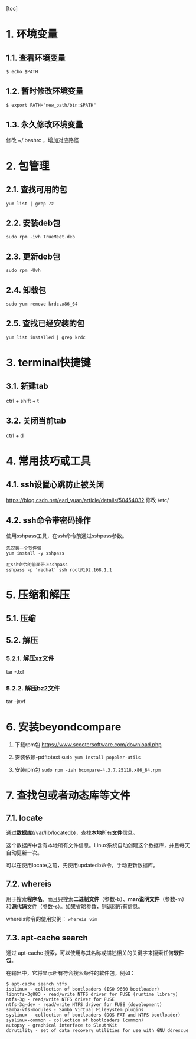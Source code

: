 [toc]

# 1. 环境变量
## 1.1. 查看环境变量
```
$ echo $PATH
```

## 1.2. 暂时修改环境变量
```
$ export PATH="new_path/bin:$PATH"
```

## 1.3. 永久修改环境变量
修改 ~/.bashrc ，增加对应路径

# 2. 包管理
## 2.1. 查找可用的包
```
yum list | grep 7z
```

## 2.2. 安装deb包
```
sudo rpm -ivh TrueMeet.deb
```

## 2.3. 更新deb包
```
sudo rpm -Uvh
```

## 2.4. 卸载包
```
sudo yum remove krdc.x86_64
```

## 2.5. 查找已经安装的包
```
yum list installed | grep krdc
```

# 3. terminal快捷键
## 3.1. 新建tab
ctrl + shift + t

## 3.2. 关闭当前tab
ctrl + d

# 4. 常用技巧或工具
## 4.1. ssh设置心跳防止被关闭
https://blog.csdn.net/earl_yuan/article/details/50454032
修改 /etc/

## 4.2. ssh命令带密码操作
使用sshpass工具，在ssh命令前通过sshpass参数。
```
先安装一个软件包
yum install -y sshpass

在ssh命令的前面带上sshpass
sshpass -p 'redhat' ssh root@192.168.1.1
```

# 5. 压缩和解压
## 5.1. 压缩

## 5.2. 解压
### 5.2.1. 解压xz文件
tar -Jxf

### 5.2.2. 解压bz2文件
tar -jxvf

# 6. 安装beyondcompare
1. 下载rpm包
https://www.scootersoftware.com/download.php

2. 安装依赖-pdftotext
` sudo yum install poppler-utils `

3. 安装rpm包
` sudo rpm -ivh bcompare-4.3.7.25118.x86_64.rpm `

# 7. 查找包或者动态库等文件
## 7.1. locate
通过**数据库**(/var/lib/locatedb)，查找**本地**所有**文件**信息。

这个数据库中含有本地所有文件信息。Linux系统自动创建这个数据库，并且每天自动更新一次。

可以在使用locate之前，先使用updatedb命令，手动更新数据库。

## 7.2. whereis
用于搜索**程序名**，而且只搜索**二进制文件**（参数-b）、**man说明文件**（参数-m）和**源代码**文件（参数-s）。如果省略参数，则返回所有信息。

whereis命令的使用实例：
`whereis vim`

## 7.3. apt-cache search
通过 apt-cache 搜索，可以使用与其名称或描述相关的关键字来搜索任何**软件包**。

在输出中，它将显示所有符合搜索条件的软件包，例如：

```
$ apt-cache search ntfs
isolinux - collection of bootloaders (ISO 9660 bootloader)
libntfs-3g883 - read/write NTFS driver for FUSE (runtime library)
ntfs-3g - read/write NTFS driver for FUSE
ntfs-3g-dev - read/write NTFS driver for FUSE (development)
samba-vfs-modules - Samba Virtual FileSystem plugins
syslinux - collection of bootloaders (DOS FAT and NTFS bootloader)
syslinux-common - collection of bootloaders (common)
autopsy - graphical interface to SleuthKit
ddrutility - set of data recovery utilities for use with GNU ddrescue
```